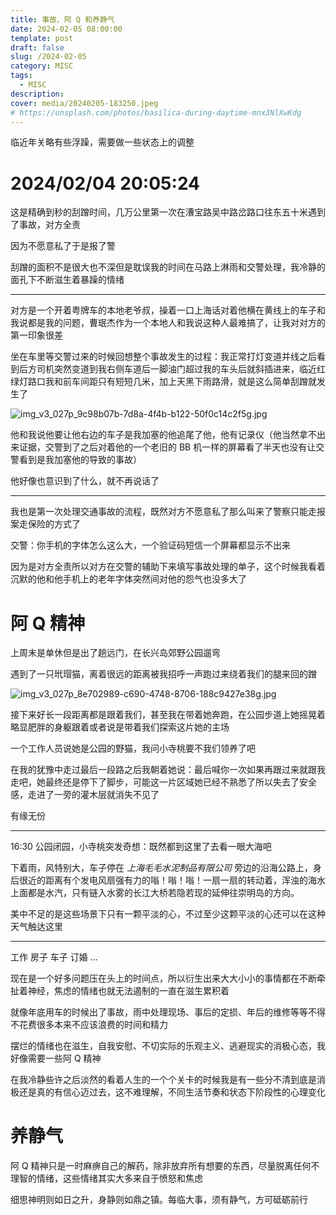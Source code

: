```yaml
---
title: 事故、阿 Q 和养静气
date: 2024-02-05 08:00:00
template: post
draft: false
slug: /2024-02-05
category: MISC
tags:
  - MISC
description:
cover: media/20240205-183250.jpeg
# https://unsplash.com/photos/basilica-during-daytime-mnx3NlXwKdg
---
```


临近年关略有些浮躁，需要做一些状态上的调整

# 2024/02/04 20:05:24

这是精确到秒的刮蹭时间，几万公里第一次在漕宝路吴中路岔路口往东五十米遇到了事故，对方全责

因为不愿意私了于是报了警

刮蹭的面积不是很大也不深但是耽误我的时间在马路上淋雨和交警处理，我冷静的面孔下不断滋生着暴躁的情绪

---

对方是一个开着粤牌车的本地老爷叔，操着一口上海话对着他横在黄线上的车子和我说都是我的问题，曹珉杰作为一个本地人和我说这种人最难搞了，让我对对方的第一印象很差

坐在车里等交警过来的时候回想整个事故发生的过程：我正常打灯变道并线之后看到后方司机突然变道到我右侧车道后一脚油门超过我的车头后就斜插进来，临近红绿灯路口我和前车间距只有短短几米，加上天黑下雨路滑，就是这么简单刮蹭就发生了

![img_v3_027p_9c98b07b-7d8a-4f4b-b122-50f0c14c2f5g.jpg](https://s2.loli.net/2024/02/05/xXqRSmovCTGLFbV.jpg)

他和我说他要让他右边的车子是我加塞的他追尾了他，他有记录仪（他当然拿不出来证据，交警到了之后对着他的一个老旧的 BB 机一样的屏幕看了半天也没有让交警看到是我加塞他的导致的事故）

他好像也意识到了什么，就不再说话了

---

我也是第一次处理交通事故的流程，既然对方不愿意私了那么叫来了警察只能走报案走保险的方式了

交警：你手机的字体怎么这么大，一个验证码短信一个屏幕都显示不出来

因为是对方全责所以对方在交警的辅助下来填写事故处理的单子，这个时候我看着沉默的他和他手机上的老年字体突然间对他的怨气也没多大了

# 阿 Q 精神

上周末是单休但是出了趟远门，在长兴岛郊野公园遛弯

遇到了一只玳瑁猫，离着很远的距离被我招呼一声跑过来绕着我们的腿来回的蹭

![img_v3_027p_8e702989-c690-4748-8706-188c9427e38g.jpg](https://s2.loli.net/2024/02/05/FctnlJBTkwdmyML.jpg)

接下来好长一段距离都是跟着我们，甚至我在带着她奔跑，在公园步道上她摇晃着略显肥胖的身躯跟着或者说是带着我们探索这片她的主场

一个工作人员说她是公园的野猫，我问小寺桃要不我们领养了吧

在我的犹豫中走过最后一段路之后我朝着她说：最后喊你一次如果再跟过来就跟我走吧，她最终还是停下了脚步，可能这一片区域她已经不熟悉了所以失去了安全感，走进了一旁的灌木层就消失不见了

有缘无份

---

16:30 公园闭园，小寺桃突发奇想：既然都到这里了去看一眼大海吧

下着雨，风特别大，车子停在 _上海毛毛水泥制品有限公司_ 旁边的沿海公路上，身后很近的距离有个发电风扇强有力的嗡！嗡！嗡！一扇一扇的转动着，浑浊的海水上面都是水汽，只有链入水雾的长江大桥若隐若现的延伸往崇明岛的方向。

美中不足的是这些场景下只有一颗平淡的心，不过至少这颗平淡的心还可以在这种天气触达这里

---

工作
房子
车子
订婚
...

现在是一个好多问题压在头上的时间点，所以衍生出来大大小小的事情都在不断牵扯着神经，焦虑的情绪也就无法遏制的一直在滋生累积着

就像年底用车的时候出了事故，雨中处理现场、事后的定损、年后的维修等等不得不花费很多本来不应该浪费的时间和精力

摆烂的情绪也在滋生，自我安慰、不切实际的乐观主义、逃避现实的消极心态，我好像需要一些阿 Q 精神

在我冷静些许之后淡然的看着人生的一个个关卡的时候我是有一些分不清到底是消极还是真的有信心迈过去，这不难理解，不同生活节奏和状态下阶段性的心理变化

# 养静气

阿 Q 精神只是一时麻痹自己的解药，除非放弃所有想要的东西，尽量脱离任何不理智的情绪，这些情绪其实大多来自于愤怒和焦虑

细思神明则如日之升，身静则如鼎之镇。每临大事，须有静气，方可砥砺前行
